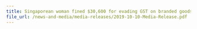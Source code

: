 ```yaml
---
title: Singaporean woman fined $30,600 for evading GST on branded goods bought overseas for sale 
file_url: /news-and-media/media-releases/2019-10-10-Media-Release.pdf
---
```

